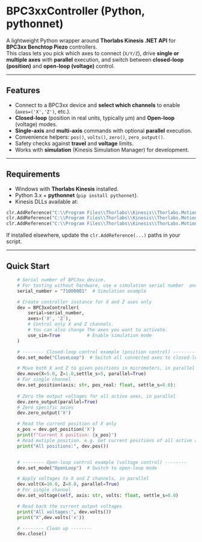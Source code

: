# BPC3xxController (Python, pythonnet)

A lightweight Python wrapper around **Thorlabs Kinesis .NET API** for **BPC3xx Benchtop Piezo** controllers.  
This class lets you pick which axes to connect (`X/Y/Z`), drive **single or multiple axes** with **parallel** execution, and switch between **closed-loop (position)** and **open-loop (voltage)** control.

---

## Features

- Connect to a BPC3xx device and **select which channels** to enable (`axes=('X','Z')`, etc.).
- **Closed-loop** (position in real units, typically µm) and **Open-loop** (voltage) modes.
- **Single-axis** and **multi-axis** commands with optional **parallel** execution.
- Convenience helpers: `pos()`, `volts()`, `zero()`, `zero_output()`.
- Safety checks against **travel** and **voltage** limits.
- Works with **simulation** (Kinesis Simulation Manager) for development.

---

## Requirements

- Windows with **Thorlabs Kinesis** installed.
- Python 3.x + **pythonnet** (`pip install pythonnet`).
- Kinesis DLLs available at:
```python
clr.AddReference("C:\\Program Files\\Thorlabs\\Kinesis\\Thorlabs.MotionControl.DeviceManagerCLI.dll")
clr.AddReference("C:\\Program Files\\Thorlabs\\Kinesis\\Thorlabs.MotionControl.GenericPiezoCLI.dll")
clr.AddReference("C:\\Program Files\\Thorlabs\\Kinesis\\ThorLabs.MotionControl.Benchtop.PiezoCLI.dll")
```

If installed elsewhere, update the `clr.AddReference(...)` paths in your script.

---

## Quick Start

```python
    # Serial number of BPC3xx device.
    # For testing without hardware, use a simulation serial number  and set use_sim.
    serial_number = "71000001"  # Simulation example

    # Create controller instance for X and Z axes only
    dev = BPC3xxController(
        serial=serial_number,
        axes=('X', 'Z'),      
        # Control only X and Z channels.
        # You can also change The axes you want to activate.
        use_sim=True          # Enable simulation mode
    )

    # -------- Closed-loop control example (position control) --------
    dev.set_mode("CloseLoop")  # Switch all connected axes to closed-loop mode

    # Move both X and Z to given positions in micrometers, in parallel
    dev.move(X=5.0, Z=1.0,settle_s=5, parallel=True)
    # For single channel
    dev.set_position(axis: str, pos_real: float, settle_s=0.0):
    
    # Zero the output voltages for all active axes, in parallel
    dev.zero_output(parallel=True)
    # Zero specific axies
    dev.zero_output('X')

    # Read the current position of X only
    x_pos = dev.get_position('X')
    print(f"Current X position: {x_pos}")
    # Read mutiple position. e.g. Get current positions of all active axes
    print("All positions:", dev.pos())


    # -------- Open-loop control example (voltage control) --------
    dev.set_mode("OpenLoop")  # Switch to open-loop mode

    # Apply voltages to X and Z channels, in parallel
    dev.volt(X=10.0, Z=8.0, parallel=True)
    # For single channel
    dev.set_voltage(self, axis: str, volts: float, settle_s=0.0)

    # Read back the current output voltages
    print("All voltages:", dev.volts())
    print("X",dev.volts('x'))

    # -------- Clean up --------
    dev.close()
```

